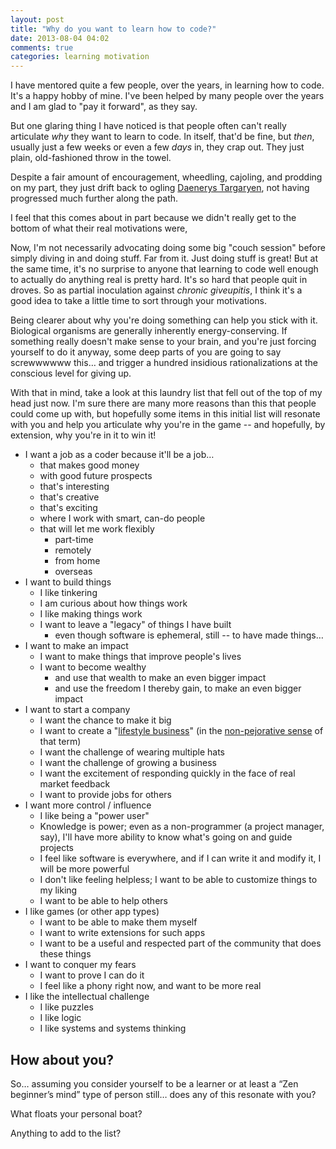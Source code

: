 ```yaml
---
layout: post
title: "Why do you want to learn how to code?"
date: 2013-08-04 04:02
comments: true
categories: learning motivation
---
```


I have mentored quite a few people, over the years, in learning how to code. It's a happy hobby of mine. I've been helped by many people over the years and I am glad to "pay it forward", as they say.

But one glaring thing I have noticed is that people often can't really articulate *why* they want to learn to code. In itself, that'd be fine, but *then*, usually just a few weeks or even a few *days* in, they crap out. They just plain, old-fashioned throw in the towel.

Despite a fair amount of encouragement, wheedling, cajoling, and prodding on my part, they just drift back to ogling [Daenerys Targaryen][1], not having progressed much further along the path.

I feel that this comes about in part because we didn't really get to the bottom of what their real motivations were,

Now, I'm not necessarily advocating doing some big "couch session" before simply diving in and doing stuff. Far from it. Just doing stuff is great! But at the same time, it's no surprise to anyone that learning to code well enough to actually do anything real is pretty hard. It's so hard that people quit in droves. So as partial inoculation against *chronic giveupitis*, I think it's a good idea to take a little time to sort through your motivations.

Being clearer about why you're doing something can help you stick with it. Biological organisms are generally inherently energy-conserving. If something really doesn't make sense to your brain, and you're just forcing yourself to do it anyway, some deep parts of you are going to say screwwwwww this… and trigger a hundred insidious rationalizations at the conscious level for giving up.

With that in mind, take a look at this laundry list that fell out of the top of my head just now. I'm sure there are many more reasons than this that people could come up with, but hopefully some items in this initial list will resonate with you and help you articulate why you're in the game -- and hopefully, by extension, why you're in it to win it!

* I want a job as a coder because it'll be a job… 
    * that makes good money
    * with good future prospects
    * that's interesting
    * that's creative
    * that's exciting
    * where I work with smart, can-do people
    * that will let me work flexibly 
        * part-time
        * remotely
        * from home
        * overseas
* I want to build things 
    * I like tinkering
    * I am curious about how things work
    * I like making things work
    * I want to leave a "legacy" of things I have built 
        * even though software is ephemeral, still -- to have made things…
* I want to make an impact 
    * I want to make things that improve people's lives
    * I want to become wealthy 
        * and use that wealth to make an even bigger impact
        * and use the freedom I thereby gain, to make an even bigger impact
* I want to start a company 
    * I want the chance to make it big
    * I want to create a "[lifestyle business][2]" (in the [non-pejorative sense][3] of that term)
    * I want the challenge of wearing multiple hats
    * I want the challenge of growing a business
    * I want the excitement of responding quickly in the face of real market feedback
    * I want to provide jobs for others
* I want more control / influence 
    * I like being a "power user"
    * Knowledge is power; even as a non-programmer (a project manager, say), I'll have more ability to know what's going on and guide projects
    * I feel like software is everywhere, and if I can write it and modify it, I will be more powerful
    * I don't like feeling helpless; I want to be able to customize things to my liking
    * I want to be able to help others
* I like games (or other app types) 
    * I want to be able to make them myself
    * I want to write extensions for such apps
    * I want to be a useful and respected part of the community that does these things
* I want to conquer my fears 
    * I want to prove I can do it
    * I feel like a phony right now, and want to be more real
* I like the intellectual challenge 
    * I like puzzles
    * I like logic
    * I like systems and systems thinking

## How about you?

So… assuming you consider yourself to be a learner or at least a “Zen beginner’s mind” type of person still… does any of this resonate with you?

What floats your personal boat?

Anything to add to the list?

 [1]: http://geishaschooldropout.typepad.com/geisha_school_dropout/2013/04/signs-daenerys-targaryen-is-actually-asian.html
 [2]: http://www.forbes.com/sites/theyec/2012/09/21/7-reasons-most-people-should-build-lifestyle-businesses-not-startups/
 [3]: http://jacksonfish.com/2009/03/13/lifestyle-business-defined-in-under-140-chars/